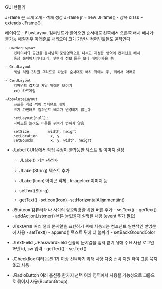 GUI 만들기

JFrame 은 크게 2개 
    - 객체 생성     JFrame jr = new JFrame()
    - 상속          class ~ extends JFrame{}


레이아웃 
    - FlowLayout
        컴퍼넌트가 들어오면 순서대로 왼쪽에서 오른쪽 배치 
        배치가 불가능 해질경우 아래줄로 내려오며 크기 가변시 컴퍼넌트들도 움직인다

    - BorderLayout
        컨테이너의 공간을 동서남북 중앙영역으로 나누고 지정한 영역에 컨퍼넌트 배치 
        통상 홈페이지카테고리, 맨아래 정보 들은 보더 레이아웃을 씀

    - GridLayout
        엑셀 처럼 2차원 그리드로 나눈뒤 순서대로 배치 좌에서 우, 위에서 아래로 

    - CardLayout
        컴퍼넌트 겹치고 제일 위에만 보이기
        ex) 카드게임
    
    -AbsoluteLayout
        좌표를 직접 찍어 컴퍼넌트 배치
        크기 가변해도 컴퍼넌트 배치가 변경되지 않는다
        
        setLayout(null); 
        사이즈를 늘려도 버튼들 위치가 변하지 않음 

        setSize         width, height
        setLocation      x, y
        setBounds        x, y, width, height


- JLabel
     GUI상에서 직접 수정이 불가능한 텍스트 및 이미지 설정
    - JLabel() 기본 생성자 
    - JLabel(String) 텍스트 추가
    - JLabel(Icon) 아이콘 객체 , ImageIcon이미지 등

    - setText(String)
    - getText()
    -setIcon(Icon)
    -setHorizontalAlignment(int)

- JButteon
    컴퓨터와 나 사이의 상호작용을 위한 버튼 추가
        - setText()
        - getText()
        - addActionListener() 버튼 눌렀을때 실행될 내용 (event 추가 필요)

- JTextArea
    여러 줄의 문자열을 표현하기 위해 사용되는 컴포넌트 
    일반적인 설명문에 사용
        - setText()
        - append() 텍스트 뒤에 더 붙이기
        - setBackGroundColor

- JTextField ,JPasswardField 
    한줄의 문자열을 입력 받기 위해 주요 사용 
    로그인 화면 id, pw 입력
        - getText()
        - setText()

- JCheckBox
    여러 옵션 1개 이상 선택하기 위해 사용
    다중 선택 지원 하여 그룹 묶지 않고 사용
- JRadioButton
    여러 옵션중 한가지 선택 
    여러 영역에서 사용될 가능성으로 그룹으로 묶어서 사용(BuutonGroup)

